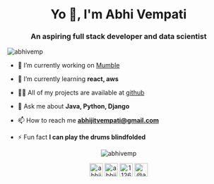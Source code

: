 <h1 align="center">Yo 👋, I'm Abhi Vempati</h1>
<h3 align="center">An aspiring full stack developer and data scientist</h3>

<p align="left"> <img src="https://komarev.com/ghpvc/?username=abhivemp" alt="abhivemp" /> </p>

- 🔭 I’m currently working on [Mumble](https://github.com/divanov11/mumbleapi)

- 🌱 I’m currently learning **react, aws**

- 👨‍💻 All of my projects are available at [github](github)

- 💬 Ask me about **Java, Python, Django**

- 📫 How to reach me **abhijitvempati@gmail.com**

- ⚡ Fun fact **I can play the drums blindfolded**

<!-- <p align="left">
<img src="https://www.vectorlogo.zone/logos/gnu_bash/gnu_bash-icon.svg" alt="bash" width="40" height="40"/> 
<img src="https://devicons.github.io/devicon/devicon.git/icons/d3js/d3js-original.svg" alt="d3js" width="40" height="40"/> 
<img src="https://devicons.github.io/devicon/devicon.git/icons/django/django-original.svg" alt="django" width="40" height="40"/> 
<img src="https://www.vectorlogo.zone/logos/git-scm/git-scm-icon.svg" alt="git" width="40" height="40"/>
<img src="https://devicons.github.io/devicon/devicon.git/icons/java/java-original-wordmark.svg" alt="java" width="40" height="40"/> 
<img src="https://devicons.github.io/devicon/devicon.git/icons/javascript/javascript-original.svg" alt="javascript" width="40" height="40"/> 
<img src="https://devicons.github.io/devicon/devicon.git/icons/linux/linux-original.svg" alt="linux" width="40" height="40"/> 
<img src="https://devicons.github.io/devicon/devicon.git/icons/postgresql/postgresql-original-wordmark.svg" alt="postgresql" width="40" height="40"/> 
<img src="https://devicons.github.io/devicon/devicon.git/icons/python/python-original.svg" alt="python" width="40" height="40"/></p>
<br> -->
<p align="center" <img src="https://github-readme-stats.vercel.app/api?username=abhivemp&show_icons=true" alt="abhivemp" />
<img align="center" src="https://github-readme-stats.vercel.app/api?username=abhivemp&show_icons=true&count_private=true" alt="abhivemp" />

<br>
</p>



<p align="center">
<a href="https://twitter.com/abhijitvemp" target="blank"><img align="center" src="https://cdn.jsdelivr.net/npm/simple-icons@3.0.1/icons/twitter.svg" alt="abhijitvemp" height="30" width="30" /></a>
<a href="https://linkedin.com/in/abhijitvempati" target="blank"><img align="center" src="https://cdn.jsdelivr.net/npm/simple-icons@3.0.1/icons/linkedin.svg" alt="abhijitvempati" height="30" width="30" /></a>
<a href="https://stackoverflow.com/users/11268057" target="blank"><img align="center" src="https://cdn.jsdelivr.net/npm/simple-icons@3.0.1/icons/stackoverflow.svg" alt="11268057" height="30" width="30" /></a>
<a href="https://medium.com/@abhijitvempati" target="blank"><img align="center" src="https://cdn.jsdelivr.net/npm/simple-icons@3.0.1/icons/medium.svg" alt="@abhijitvempati" height="30" width="30" /></a>
</p>
